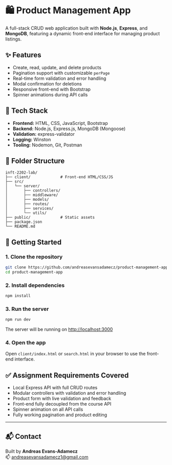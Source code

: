 # 🛍️ Product Management App

A full-stack CRUD web application built with **Node.js**, **Express**, and **MongoDB**, featuring a dynamic front-end interface for managing product listings.

## ✨ Features

- Create, read, update, and delete products
- Pagination support with customizable `perPage`
- Real-time form validation and error handling
- Modal confirmation for deletions
- Responsive front-end with Bootstrap
- Spinner animations during API calls

## 🧩 Tech Stack

- **Frontend:** HTML, CSS, JavaScript, Bootstrap
- **Backend:** Node.js, Express.js, MongoDB (Mongoose)
- **Validation:** express-validator
- **Logging:** Winston
- **Tooling:** Nodemon, Git, Postman

## 📁 Folder Structure

```
inft-2202-lab/
├── client/             # Front-end HTML/CSS/JS
├── src/
│   └── server/
│       ├── controllers/
│       ├── middleware/
│       ├── models/
│       ├── routes/
│       ├── services/
│       └── utils/
├── public/             # Static assets
├── package.json
└── README.md
```

## 🚀 Getting Started

### 1. Clone the repository

```bash
git clone https://github.com/andreasevansadamecz/product-management-app.git
cd product-management-app
```

### 2. Install dependencies

```bash
npm install
```

### 3. Run the server

```bash
npm run dev
```

The server will be running on [http://localhost:3000](http://localhost:3000)

### 4. Open the app

Open `client/index.html` or `search.html` in your browser to use the front-end interface.

## ✅ Assignment Requirements Covered

- Local Express API with full CRUD routes
- Modular controllers with validation and error handling
- Product form with live validation and feedback
- Front-end fully decoupled from the course API
- Spinner animation on all API calls
- Fully working pagination and product editing

---

## 📬 Contact

Built by **Andreas Evans-Adamecz**  
📫 [andreasevansadamecz1@gmail.com](mailto:andreasevansadamecz1@gmail.com)
